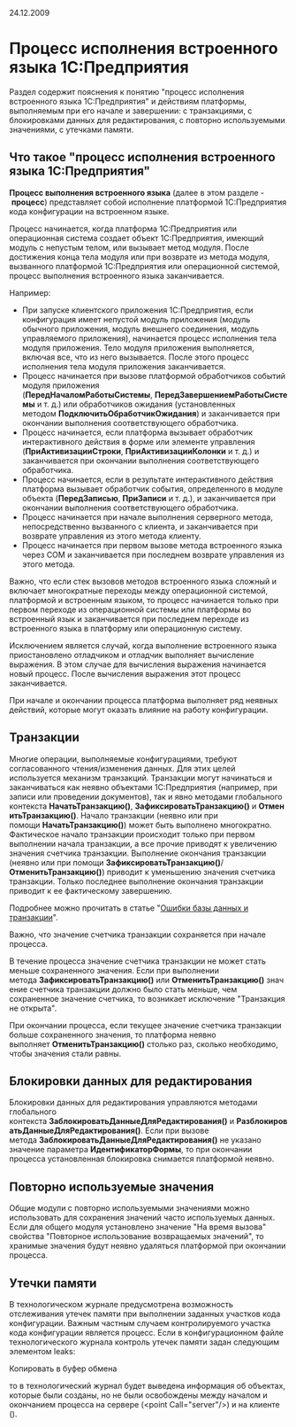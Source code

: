 24.12.2009

# Процесс исполнения встроенного языка 1С:Предприятия

Раздел содержит пояснения к понятию "процесс исполнения встроенного языка 1С:Предприятия" и действиям платформы, выполняемым при его начале и завершении: с транзакциями, с блокировками данных для редактирования, с повторно используемыми значениями, с утечками памяти.

## Что такое "процесс исполнения встроенного языка 1С:Предприятия"

**Процесс выполнения встроенного языка** (далее в этом разделе - **процесс**) представляет собой исполнение платформой 1С:Предприятия кода конфигурации на встроенном языке.

Процесс начинается, когда платформа 1С:Предприятия или операционная система создает объект 1С:Предприятия, имеющий модуль с непустым телом, или вызывает метод модуля. После достижения конца тела модуля или при возврате из метода модуля, вызванного платформой 1С:Предприятия или операционной системой, процесс выполнения встроенного языка заканчивается.

Например:

- При запуске клиентского приложения 1С:Предприятия, если конфигурация имеет непустой модуль приложения (модуль обычного приложения, модуль внешнего соединения, модуль управляемого приложения), начинается процесс исполнения тела модуля приложения. Тело модуля приложения выполняется, включая все, что из него вызывается. После этого процесс исполнения тела модуля приложения заканчивается.
- Процесс начинается при вызове платформой обработчиков событий модуля приложения (**ПередНачаломРаботыСистемы**, **ПередЗавершениемРаботыСистемы** и т. д.) или обработчиков ожидания (установленных методом **ПодключитьОбработчикОжидания**) и заканчивается при окончании выполнения соответствующего обработчика.
- Процесс начинается, если платформа вызывает обработчик интерактивного действия в форме или элементе управления (**ПриАктивизацииСтроки**, **ПриАктивизацииКолонки** и т. д.) и заканчивается при окончании выполнения соответствующего обработчика.
- Процесс начинается, если в результате интерактивного действия платформа вызывает обработчик события, определенного в модуле объекта (**ПередЗаписью**, **ПриЗаписи** и т. д.), и заканчивается при окончании выполнения соответствующего обработчика.
- Процесс начинается при начале выполнения серверного метода, непосредственно вызванного с клиента, и заканчивается при возврате управления из этого метода клиенту.
- Процесс начинается при первом вызове метода встроенного языка через COM и заканчивается при последнем возврате управления из этого метода.

Важно, что если стек вызовов методов встроенного языка сложный и включает многократные переходы между операционной системой, платформой и встроенным языком, то процесс начинается только при первом переходе из операционной системы или платформы во встроенный язык и заканчивается при последнем переходе из встроенного языка в платформу или операционную систему.

Исключением является случай, когда выполнение встроенного языка приостановлено отладчиком и отладчик выполняет вычисление выражения. В этом случае для вычисления выражения начинается новый процесс. После вычисления выражения этот процесс заканчивается.

При начале и окончании процесса платформа выполняет ряд неявных действий, которые могут оказать влияние на работу конфигурации.

## Транзакции

Многие операции, выполняемые конфигурациями, требуют согласованного чтения/изменения данных. Для этих целей используется механизм транзакций. Транзакции могут начинаться и заканчиваться как неявно объектами 1С:Предприятия (например, при записи или проведении документов), так и явно методами глобального контекста **НачатьТранзакцию()**, **ЗафиксироватьТранзакцию()** и **ОтменитьТранзакцию()**. Начало транзакции (неявно или при помощи **НачатьТранзакцию()**) может быть выполнено многократно. Фактическое начало транзакции происходит только при первом выполнении начала транзакции, а все прочие приводят к увеличению значения счетчика транзакции. Выполнение окончания транзакции (неявно или при помощи **ЗафиксироватьТранзакцию()**/**ОтменитьТранзакцию()**) приводит к уменьшению значения счетчика транзакции. Только последнее выполнение окончания транзакции приводит к ее фактическому завершению.

Подробнее можно прочитать в статье "[Ошибки базы данных и транзакции](https://its.1c.ru/db/metod8dev/content/2313/hdoc)".

Важно, что значение счетчика транзакции сохраняется при начале процесса.

В течение процесса значение счетчика транзакции не может стать меньше сохраненного значения. Если при выполнении метода **ЗафиксироватьТранзакцию()** или **ОтменитьТранзакцию()** значение счетчика транзакции должно было стать меньше, чем сохраненное значение счетчика, то возникает исключение "Транзакция не открыта".

При окончании процесса, если текущее значение счетчика транзакции больше сохраненного значения, то платформа неявно выполняет **ОтменитьТранзакцию()** столько раз, сколько необходимо, чтобы значения стали равны.

## Блокировки данных для редактирования

Блокировки данных для редактирования управляются методами глобального контекста **ЗаблокироватьДанныеДляРедактирования()** и **РазблокироватьДанныеДляРедактирования()**. Если при вызове метода **ЗаблокироватьДанныеДляРедактирования()** не указано значение параметра **ИдентификаторФормы**, то при окончании процесса установленная блокировка снимается платформой неявно.

## Повторно используемые значения

Общие модули с повторно используемыми значениями можно использовать для сохранения значений часто используемых данных. Если для общего модуля установлено значение "На время вызова" свойства "Повторное использование возвращаемых значений", то хранимые значения будут неявно удаляться платформой при окончании процесса.

## Утечки памяти

В технологическом журнале предусмотрена возможность отслеживания утечек памяти при выполнении заданных участков кода конфигурации. Важным частным случаем контролируемого участка кода конфигурации является процесс. Если в конфигурационном файле технологического журнала контроль утечек памяти задан следующим элементом leaks:

Копировать в буфер обмена

<leaks Collect=1>
  <point Call="client"/>
  <point Сall="server"/>
</leaks>

то в технологический журнал будет выведена информация об объектах, которые были созданы, но не были освобождены между началом и окончанием процесса на сервере (<point Сall="server"/>) и на клиенте (<point Call="client"/>).